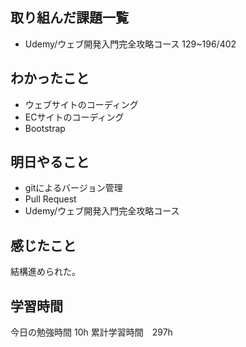 ## 取り組んだ課題一覧
- Udemy/ウェブ開発入門完全攻略コース 129~196/402

## わかったこと
- ウェブサイトのコーディング
- ECサイトのコーディング
- Bootstrap

## 明日やること
- gitによるバージョン管理
- Pull Request
- Udemy/ウェブ開発入門完全攻略コース

## 感じたこと
結構進められた。

## 学習時間
今日の勉強時間 10h
累計学習時間　297h
